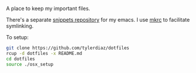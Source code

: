 A place to keep my important files.

There's a separate [snippets repository](https://github.com/tylerdiaz/snippets) for my emacs. I use [mkrc](https://thoughtbot.github.io/rcm/mkrc.1.html) to facilitate symlinking.

To setup: 
```bash
git clone https://github.com/tylerdiaz/dotfiles
rcup -d dotfiles -x README.md
cd dotfiles
source ./osx_setup
```
